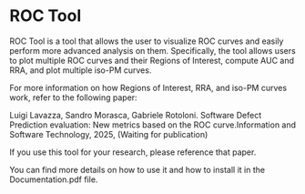 # ROC Tool

ROC Tool is a tool that allows the user to visualize ROC curves and easily perform more advanced analysis on them. Specifically, the tool allows users to plot multiple ROC curves and their Regions of Interest, compute AUC and RRA, and plot multiple iso-PM curves.

For more information on how Regions of Interest, RRA, and iso-PM curves work, refer to the following paper:

Luigi Lavazza, Sandro Morasca, Gabriele Rotoloni. Software Defect Prediction evaluation: New metrics based on the ROC curve.Information and Software Technology, 2025, (Waiting for publication)

If you use this tool for your research, please reference that paper.

You can find more details on how to use it and how to install it in the Documentation.pdf file.

